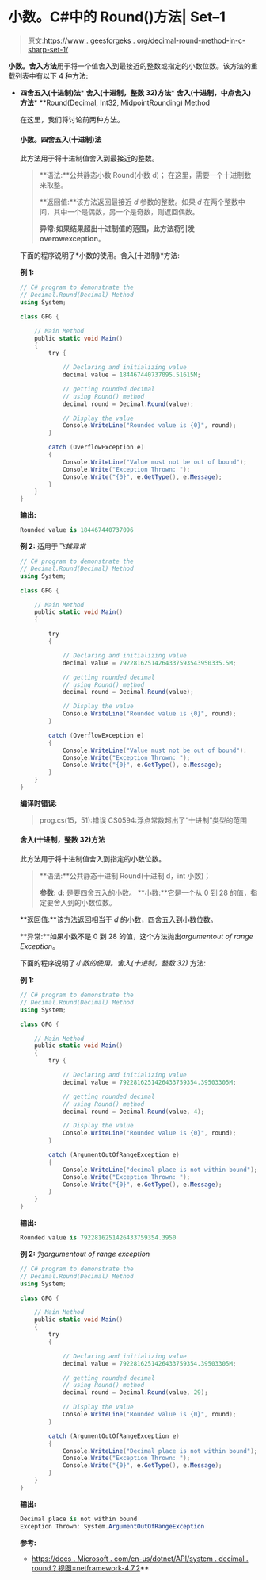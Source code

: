 # 小数。C#中的 Round()方法| Set–1

> 原文:[https://www . geesforgeks . org/decimal-round-method-in-c-sharp-set-1/](https://www.geeksforgeeks.org/decimal-round-method-in-c-sharp-set-1/)

**小数。舍入方法**用于将一个值舍入到最接近的整数或指定的小数位数。该方法的重载列表中有以下 4 种方法:

*   **四舍五入(十进制)法***   **舍入(十进制，整数 32)方法***   **舍入(十进制，中点舍入)方法***   **Round(Decimal, Int32, MidpointRounding) Method

    在这里，我们将讨论前两种方法。

    #### 小数。四舍五入(十进制)法

    此方法用于将十进制值舍入到最接近的整数。

    > **语法:**公共静态小数 Round(小数 d)；
    > 在这里，需要一个十进制数来取整。
    > 
    > **返回值:**该方法返回最接近 *d* 参数的整数。如果 *d* 在两个整数中间，其中一个是偶数，另一个是奇数，则返回偶数。
    > 
    > **异常:**如果结果超出十进制值的范围，此方法将引发**overowexception**。

    下面的程序说明了*小数的使用。舍入(十进制)*方法:

    **例 1:**

    ```cs
    // C# program to demonstrate the
    // Decimal.Round(Decimal) Method
    using System;

    class GFG {

        // Main Method
        public static void Main()
        {
            try {

                // Declaring and initializing value
                decimal value = 184467440737095.51615M;

                // getting rounded decimal
                // using Round() method
                decimal round = Decimal.Round(value);

                // Display the value
                Console.WriteLine("Rounded value is {0}", round);
            }

            catch (OverflowException e) 
            {
                Console.WriteLine("Value must not be out of bound");
                Console.Write("Exception Thrown: ");
                Console.Write("{0}", e.GetType(), e.Message);
            }
        }
    }
    ```

    **输出:**

    ```cs
    Rounded value is 184467440737096
    ```

    **例 2:** 适用于*飞越异常*

    ```cs
    // C# program to demonstrate the
    // Decimal.Round(Decimal) Method
    using System;

    class GFG {

        // Main Method
        public static void Main()
        {

            try 
            {

                // Declaring and initializing value
                decimal value = 79228162514264337593543950335.5M;

                // getting rounded decimal
                // using Round() method
                decimal round = Decimal.Round(value);

                // Display the value
                Console.WriteLine("Rounded value is {0}", round);
            }

            catch (OverflowException e) 
            {
                Console.WriteLine("Value must not be out of bound");
                Console.Write("Exception Thrown: ");
                Console.Write("{0}", e.GetType(), e.Message);
            }
        }
    }
    ```

    **编译时错误:**

    > prog.cs(15，51):错误 CS0594:浮点常数超出了“十进制”类型的范围

    #### 舍入(十进制，整数 32)方法

    此方法用于将十进制值舍入到指定的小数位数。

    > **语法:**公共静态十进制 Round(十进制 d，int 小数)；
    > 
    > **参数:**
    > **d:** 是要四舍五入的小数。
    > **小数:**它是一个从 0 到 28 的值，指定要舍入到的小数位数。

    **返回值:**该方法返回相当于 *d* 的小数，四舍五入到小数位数。

    **异常:**如果小数不是 0 到 28 的值，这个方法抛出*argumentout of range Exception*。

    下面的程序说明了*小数的使用。舍入(十进制，整数 32)* 方法:

    **例 1:**

    ```cs
    // C# program to demonstrate the
    // Decimal.Round(Decimal) Method
    using System;

    class GFG {

        // Main Method
        public static void Main()
        {
            try {

                // Declaring and initializing value
                decimal value = 7922816251426433759354.39503305M;

                // getting rounded decimal
                // using Round() method
                decimal round = Decimal.Round(value, 4);

                // Display the value
                Console.WriteLine("Rounded value is {0}", round);
            }

            catch (ArgumentOutOfRangeException e) 
            {
                Console.WriteLine("decimal place is not within bound");
                Console.Write("Exception Thrown: ");
                Console.Write("{0}", e.GetType(), e.Message);
            }
        }
    }
    ```

    **输出:**

    ```cs
    Rounded value is 7922816251426433759354.3950
    ```

    **例 2:** 为*argumentout of range exception*

    ```cs
    // C# program to demonstrate the
    // Decimal.Round(Decimal) Method
    using System;

    class GFG {

        // Main Method
        public static void Main()
        {
            try 
            {

                // Declaring and initializing value
                decimal value = 7922816251426433759354.39503305M;

                // getting rounded decimal
                // using Round() method
                decimal round = Decimal.Round(value, 29);

                // Display the value
                Console.WriteLine("Rounded value is {0}", round);
            }

            catch (ArgumentOutOfRangeException e) 
            {
                Console.WriteLine("Decimal place is not within bound");
                Console.Write("Exception Thrown: ");
                Console.Write("{0}", e.GetType(), e.Message);
            }
        }
    }
    ```

    **输出:**

    ```cs
    Decimal place is not within bound
    Exception Thrown: System.ArgumentOutOfRangeException

    ```

    **参考:**

    *   [https://docs . Microsoft . com/en-us/dotnet/API/system . decimal . round？视图=netframework-4.7.2](https://docs.microsoft.com/en-us/dotnet/api/system.decimal.round?view=netframework-4.7.2)**
